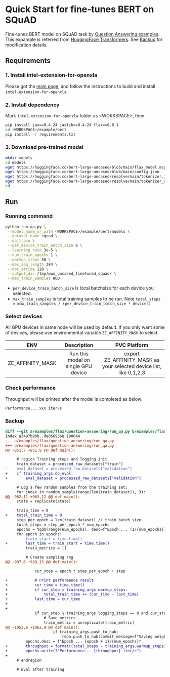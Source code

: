 # Quick Start for fine-tunes BERT on SQuAD
Fine-tunes BERT model on SQuAD task by [Question Answering examples](https://github.com/huggingface/transformers/tree/v4.37.0/examples/flax/question-answering).
This expample is referred from [HuggingFace Transformers](https://github.com/huggingface/transformers). See [Backup](#Backup) for modification details.

## Requirements

### 1. Install intel-extension-for-openxla
Please got the [main page](https://github.com/intel/intel-extension-for-openxla/blob/main/README.md#build-and-install), and follow the instructions to build and install `intel-extension-for-openxla`.

### 2. Install dependency
Mark `intel-extension-for-openxla` folder as \<WORKSPACE\>, then
```bash
pip install jax==0.4.24 jaxlib==0.4.24 flax==0.8.1
cd <WORKSPACE>/example/bert
pip install -r requirements.txt
```

### 3. Download pre-trained model
```bash
mkdir models
cd models
wget https://huggingface.co/bert-large-uncased/blob/main/flax_model.msgpack
wget https://huggingface.co/bert-large-uncased/blob/main/config.json
wget https://huggingface.co/bert-large-uncased/resolve/main/tokenizer.json
wget https://huggingface.co/bert-large-uncased/resolve/main/tokenizer_config.json
cd -
```

## Run

### Running command
```bash
python run_qa.py \
 --model_name_or_path <WORKSPACE>/example/bert/models \
 --dataset_name squad \
 --do_train \
 --per_device_train_batch_size 8 \
 --learning_rate 3e-5 \
 --num_train_epochs 1 \
 --warmup_steps 50 \
 --max_seq_length 384 \
 --doc_stride 128 \
 --output_dir /tmp/wwm_uncased_finetuned_squad/ \
 --max_train_samples 800
```
* `per_device_train_batch_size` is local batchsize for each device you selected.
* `max_train_samples` is total training samples to be run. Note `total_steps = max_train_samples / (per_device_train_batch_size * devices)`

### Select devices
All GPU devices in same node will be used by default. If you only want some of devices, please use environmental variable `ZE_AFFINITY_MASK` to select.

| **ENV** | **Description** | **PVC Platform** |
| :---: | :---: | :---: |
| ZE_AFFINITY_MASK | Run this model on single GPU device |export ZE_AFFINITY_MASK as your selected device list, like 0,1,2,3|

### Check performance
Throughput will be printed after the model is completed as below:
```
Performance... xxx iter/s
```

### Backup
```patch
diff --git a/examples/flax/question-answering/run_qa.py b/examples/flax/question-answering/run_qa.py
index a3497b9bb..de866936e 100644
--- a/examples/flax/question-answering/run_qa.py
+++ b/examples/flax/question-answering/run_qa.py
@@ -851,7 +851,8 @@ def main():

     # region Training steps and logging init
     train_dataset = processed_raw_datasets["train"]
-    eval_dataset = processed_raw_datasets["validation"]
+    if training_args.do_eval:
+        eval_dataset = processed_raw_datasets["validation"]

     # Log a few random samples from the training set:
     for index in random.sample(range(len(train_dataset)), 3):
@@ -962,11 +963,12 @@ def main():
     state = replicate(state)

     train_time = 0
+    total_train_time = 0
     step_per_epoch = len(train_dataset) // train_batch_size
     total_steps = step_per_epoch * num_epochs
     epochs = tqdm(range(num_epochs), desc=f"Epoch ... (1/{num_epochs})", position=0)
     for epoch in epochs:
-        train_start = time.time()
+        last_time = train_start = time.time()
         train_metrics = []

         # Create sampling rng
@@ -987,6 +989,13 @@ def main():

             cur_step = epoch * step_per_epoch + step

+            # Print performance result
+            cur_time = time.time()
+            if cur_step > training_args.warmup_steps:
+                total_train_time += (cur_time - last_time)
+            last_time = cur_time
+
+
             if cur_step % training_args.logging_steps == 0 and cur_step > 0:
                 # Save metrics
                 train_metric = unreplicate(train_metric)
@@ -1053,6 +1062,9 @@ def main():
                     if training_args.push_to_hub:
                         repo.push_to_hub(commit_message=f"Saving weights and logs of step {cur_step}", blocking=False)
         epochs.desc = f"Epoch ... {epoch + 1}/{num_epochs}"
+        throughput = format((total_steps - training_args.warmup_steps) / total_train_time, '.4f')
+        epochs.write(f"Performance... {throughput} iter/s")
+
     # endregion

     # Eval after training
```
